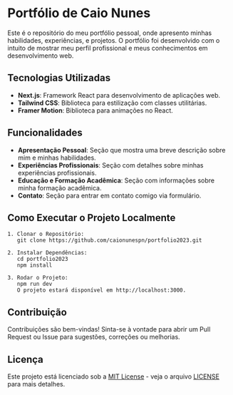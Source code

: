# Portfólio de Caio Nunes

Este é o repositório do meu portfólio pessoal, onde apresento minhas habilidades, experiências, e projetos. O portfólio foi desenvolvido com o intuito de mostrar meu perfil profissional e meus conhecimentos em desenvolvimento web.

## Tecnologias Utilizadas

- **Next.js**: Framework React para desenvolvimento de aplicações web.
- **Tailwind CSS**: Biblioteca para estilização com classes utilitárias.
- **Framer Motion**: Biblioteca para animações no React.

## Funcionalidades

- **Apresentação Pessoal**: Seção que mostra uma breve descrição sobre mim e minhas habilidades.
- **Experiências Profissionais**: Seção com detalhes sobre minhas experiências profissionais.
- **Educação e Formação Acadêmica**: Seção com informações sobre minha formação acadêmica.
- **Contato**: Seção para entrar em contato comigo via formulário.

## Como Executar o Projeto Localmente

```
1. Clonar o Repositório:
   git clone https://github.com/caionunespn/portfolio2023.git

2. Instalar Dependências:
   cd portfolio2023
   npm install

3. Rodar o Projeto:
   npm run dev
   O projeto estará disponível em http://localhost:3000.
```

## Contribuição

Contribuições são bem-vindas! Sinta-se à vontade para abrir um Pull Request ou Issue para sugestões, correções ou melhorias.

## Licença

Este projeto está licenciado sob a [MIT License](https://opensource.org/licenses/MIT) - veja o arquivo [LICENSE](LICENSE) para mais detalhes.

